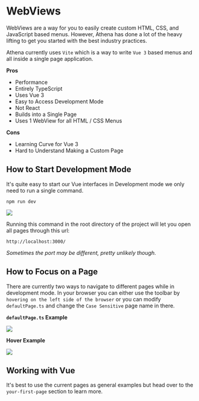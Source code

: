 # WebViews

WebViews are a way for you to easily create custom HTML, CSS, and JavaScript based menus. However, Athena has done a lot of the heavy lifting to get you started with the best industry practices.

Athena currently uses `Vite` which is a way to write `Vue 3` based menus and all inside a single page application.

**Pros**

* Performance
* Entirely TypeScript
* Uses Vue 3
* Easy to Access Development Mode
* Not React
* Builds into a Single Page
* Uses 1 WebView for all HTML / CSS Menus

**Cons**

* Learning Curve for Vue 3
* Hard to Understand Making a Custom Page

## How to Start Development Mode

It's quite easy to start our Vue interfaces in Development mode we only need to run a single command.

```
npm run dev
```

![](https://i.imgur.com/pjOQ6Ed.png)

Running this command in the root directory of the project will let you open all pages through this url:

```
http://localhost:3000/
```

_Sometimes the port may be different, pretty unlikely though._

## How to Focus on a Page

There are currently two ways to navigate to different pages while in development mode. In your browser you can either use the toolbar by `hovering on the left side of the browser` or you can modify `defaultPage.ts` and change the `Case Sensitive` page name in there.

**`defaultPage.ts` Example**

![](https://i.imgur.com/Ht9F5Z0.png)

**Hover Example**

![](https://thumbs.gfycat.com/OrganicThreadbareBarasingha-size_restricted.gif)

## Working with Vue

It's best to use the current pages as general examples but head over to the `your-first-page` section to learn more.